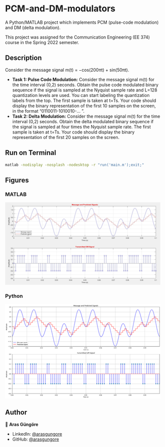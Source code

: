 # PCM-and-DM-modulators

A Python/MATLAB project which implements PCM (pulse-code modulation) and DM (delta modulation).

This project was assigned for the Communication Engineering (EE 374) course in the Spring 2022 semester.



## Description

Consider the message signal m(t) = −cos(200πt) + sin(50πt).

- **Task 1: Pulse Code Modulation:** Consider the message signal m(t) for the
    time interval (0,2) seconds. Obtain the pulse code modulated binary sequence if the signal is
    sampled at the Nyquist sample rate and L=128 quantization levels are used. You can start
    labeling the quantization labels from the top. The first sample is taken at t=Ts. Your code
    should display the binary representation of the first 10 samples on the screen, in the format
    “0110011-1010010-... ”.
- **Task 2: Delta Modulation:** Consider the message signal m(t) for the time interval
    (0,2) seconds. Obtain the delta modulated binary sequence if the signal is sampled at four
    times the Nyquist sample rate. The first sample is taken at t=Ts. Your code should display
    the binary representation of the first 20 samples on the screen.



## Run on Terminal

```sh
matlab -nodisplay -nosplash -nodesktop -r "run('main.m');exit;"
```



## Figures

### MATLAB

<p align="left">
  <img alt="Figure" src="https://raw.githubusercontent.com/arasgungore/PCM-and-DM-modulators/main/Figures/1.jpg" width="800">
</p>

### Python

<p align="left">
  <img alt="Figure" src="https://raw.githubusercontent.com/arasgungore/PCM-and-DM-modulators/main/Figures/2.jpg" width="800">
</p>



## Author

👤 **Aras Güngöre**

* LinkedIn: [@arasgungore](https://www.linkedin.com/in/arasgungore)
* GitHub: [@arasgungore](https://github.com/arasgungore)
